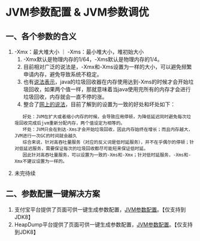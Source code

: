 # JVM参数配置 & JVM参数调优

## 一、各个参数的含义
1. -Xmx：最大堆大小 ｜ -Xms：最小堆大小，堆初始大小
   1. -Xmx默认是物理内存的1/64，-Xms默认是物理内存的1/4。
   2. 目前相对广泛的说法是，-Xmx和-Xms设置为一样的大小，可以避免频繁申请内存，避免导致系统不稳定。
   3. 也有[说法表示](https://blog.csdn.net/Truong/article/details/71126868)，java的垃圾回收器在内存使用达到-Xms的时候才会开始垃圾回收，如果两个值一样，那就意味着当java使用完所有的内存才会进行垃圾回收，内存就会一直不停的涨。
   4. 整合了[网上的说法](https://hello.blog.csdn.net/article/details/108462684)，目前了解到的设置为一致的好处和坏处如下：
   ```text
      好处：JVM在扩大或者缩小内存的时候，会导致应用停顿，为降低延迟同时避免每次垃圾回收完成后jvm重新分配内存，两个值设定为相等的。
      坏处：JVM只会在到达-Xms才会开始垃圾回收，因此内存始终在增长；而且内存越大，JVM进行一次GC的时间就会越久
      综合来说，针对高吞吐量服务（对应的反义词是低时延服务），并不在乎偶尔的停顿；针对低延迟服务，需要保证每次的垃圾回收都尽可能短来保证低时延。
      因此针对高吞吐量服务，可以设置为一致的-Xms和-Xmx；针对低时延服务，-Xms和-Xmx不建议设置为一样的。
   ```
2. 未完待续



## 二、参数配置一键解决方案
1. 支付宝平台提供了页面可供一键生成参数配置，[JVM参数配置](https://render.alipay.com/p/s/jvm-generate/JvmGenerate)。【仅支持到JDK8】
2. HeapDump平台提供了页面可供一键生成参数配置，[JVM参数配置](https://opts.share.heapdump.cn/result/generate/1zqgg)。【仅支持到JDK8】




